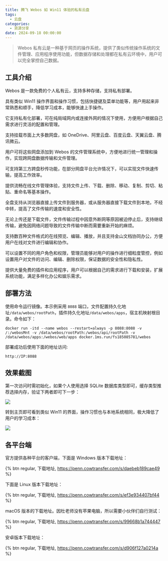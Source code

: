 ```yaml
---
title: 腾飞 Webos 如 Win11 体验的私有云盘
tags:
  - 云盘
categories:
  - 资源分享
date: 2024-09-18 00:00:00
---
```


> Webos 私有云是一种基于网页的操作系统，提供了类似传统操作系统的文件管理、应用程序使用功能，但数据存储和处理都在私有云环境中，用户可以完全掌控自己数据。

<!-- more -->

## 工具介绍

Webos 是一款免费的个人私有云，支持多种存储，支持私有部署。

具有类似 Win11 操作界面和操作习惯，包括快捷键及菜单功能等，用户用起来非常熟悉和顺手，降低学习成本，能够快速上手操作。

它支持私有化部署，可在纯局域网内或连接外网的情况下使用，方便用户根据自己需求进行灵活的配置和管理。

支持挂载市面上大多数网盘，如 OneDrive、阿里云盘、百度云盘、天翼云盘、腾讯微云。

用户可将这些网盘添加到 Webos 的文件管理系统中，方便地进行统一管理和操作，实现跨网盘数据传输和文件管理。

可支持第三方跨盘秒传功能，在部分网盘平台允许情况下，可以实现文件快速传输，提高工作效率。

提供流畅在线文件管理体验，支持文件上传、下载、删除、移动、复制、剪切、粘贴、重命名等基本操作。

全盘支持从浏览器直接上传文件到服务器，或从服务器直接下载文件到本地，不经中转，提高了文件传输的速度和安全性。

无论上传还是下载文件，文件传输过程中因意外断网等原因被迫停止后，支持继续传输，避免因网络问题导致的文件传输中断而需要重新开始的麻烦。

支持数百种文件格式的在线预览、编辑、播放，并且支持金山文档协同办公，方便用户在线对文件进行编辑和协作。

可以设置不同的用户角色和权限，管理员能够对用户的操作进行细粒度管控，例如设置用户对文件的访问、编辑、删除权限，保证数据的安全性和隐私性。

提供大量免费的插件和应用程序，用户可以根据自己的需求进行下载和安装，扩展系统功能，满足多样化办公和娱乐需求。

## 部署方法

使用命令运行镜像。本示例采用 `8088` 端口，文件配置持久化地址`/data/webos/rootPath`，插件持久化地址`/data/webos/apps`，宿主机映射根目录。命令如下：

```
docker run -itd --name webos --restart=always -p 8088:8088 -v /:/webosMnt -v /data/webos/rootPath:/webos/api/rootPath -v /data/webos/apps:/webos/web/apps docker.1ms.run/fs185085781/webos
```

部署成功后使用下面的地址访问: 

```
http://IP:8088
```

## 效果截图

第一次访问时需初始化，如果个人使用选择 SQLite 数据库类型即可，缓存类型推荐选择内存，验证下两者即可下一步：

![](https://cdn.dusays.com/2024/09/749-1.jpg)

转到主页即可看到类似 Win11 的界面，操作习惯也与本地系统相同，极大降低了用户的学习成本：

![](https://cdn.dusays.com/2024/09/749-2.jpg)

## 各平台端

官方提供各种平台的客户端，下面是 Windows 版本下载地址：

{% btn regular, 下载地址, https://penn.cowtransfer.com/s/daebeb189cae49 %}

下面是 Linux 版本下载地址：

{% btn regular, 下载地址, https://penn.cowtransfer.com/s/ef3e934407bf44 %}

macOS 版本的下载地址。因杜老师没有苹果电脑，所以需要小伙伴们自行测试：

{% btn regular, 下载地址, https://penn.cowtransfer.com/s/99668b1a744447 %}

安卓版本下载地址：

{% btn regular, 下载地址, https://penn.cowtransfer.com/s/d906f127a0214a %}